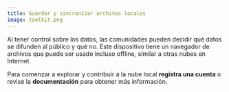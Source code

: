 ```yaml
---
title: Guardar y sincronizar archivos locales
image: toolkit.png
---
```


Al tener control sobre los datos, las comunidades pueden decidir qué datos se difunden al público y qué no. Este dispositivo tiene un navegador de archivos que puede ser usado incluso offline, similar a otras nubes en Internet.

Para comenzar a explorar y contribuir a la nube local **registra una cuenta** o revise la **documentación** para obtener más información.

<app-button :color="true" localurl=":8081/login" text="Login or Signup"></app-button>
<app-button target="_self" link="storing-sharing#Documentation" text="Lea documentación"></app-button>
